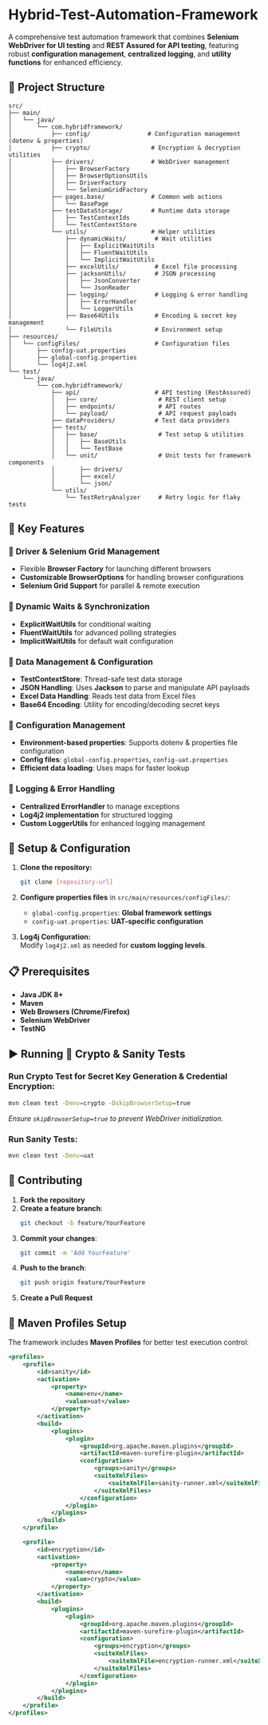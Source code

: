 # Hybrid-Test-Automation-Framework

A comprehensive test automation framework that combines **Selenium WebDriver for UI testing** and **REST Assured for API testing**, featuring robust **configuration management**, **centralized logging**, and **utility functions** for enhanced efficiency.

## 📁 Project Structure

```
src/
├── main/
│   └── java/
│       └── com.hybridframework/
│           ├── config/                # Configuration management (dotenv & properties)
│           ├── crypto/                 # Encryption & decryption utilities
│           ├── drivers/                # WebDriver management
│           │   ├── BrowserFactory
│           │   ├── BrowserOptionsUtils
│           │   ├── DriverFactory
│           │   └── SeleniumGridFactory
│           ├── pages.base/             # Common web actions
│           │   └── BasePage
│           ├── testDataStorage/        # Runtime data storage
│           │   ├── TestContextIds
│           │   └── TestContextStore
│           └── utils/                  # Helper utilities
│               ├── dynamicWaits/        # Wait utilities
│               │   ├── ExplicitWaitUtils
│               │   ├── FluentWaitUtils
│               │   └── ImplicitWaitUtils
│               ├── excelUtils/          # Excel file processing
│               ├── jacksonUtils/        # JSON processing
│               │   ├── JsonConverter
│               │   └── JsonReader
│               ├── logging/             # Logging & error handling
│               │   ├── ErrorHandler
│               │   └── LoggerUtils
│               ├── Base64Utils          # Encoding & secret key management
│               └── FileUtils            # Environment setup
├── resources/
│   └── configFiles/                     # Configuration files
│       ├── config-uat.properties
│       ├── global-config.properties
│       └── log4j2.xml
└── test/
    └── java/
        └── com.hybridframework/
            ├── api/                     # API testing (RestAssured)
            │   ├── core/                 # REST client setup
            │   ├── endpoints/            # API routes
            │   └── payload/              # API request payloads
            ├── dataProviders/           # Test data providers
            ├── tests/
            │   ├── base/                 # Test setup & utilities
            │   │   ├── BaseUtils
            │   │   └── TestBase
            │   └── unit/                 # Unit tests for framework components
            │       ├── drivers/
            │       ├── excel/
            │       └── json/
            └── utils/
                └── TestRetryAnalyzer     # Retry logic for flaky tests
```

## 🚀 Key Features

### 🔹 **Driver & Selenium Grid Management**
- Flexible **Browser Factory** for launching different browsers
- **Customizable BrowserOptions** for handling browser configurations
- **Selenium Grid Support** for parallel & remote execution

### 🔹 **Dynamic Waits & Synchronization**
- **ExplicitWaitUtils** for conditional waiting
- **FluentWaitUtils** for advanced polling strategies
- **ImplicitWaitUtils** for default wait configuration

### 🔹 **Data Management & Configuration**
- **TestContextStore**: Thread-safe test data storage
- **JSON Handling**: Uses **Jackson** to parse and manipulate API payloads
- **Excel Data Handling**: Reads test data from Excel files
- **Base64 Encoding**: Utility for encoding/decoding secret keys

### 🔹 **Configuration Management**
- **Environment-based properties**: Supports dotenv & properties file configuration
- **Config files**: `global-config.properties`, `config-uat.properties`
- **Efficient data loading**: Uses maps for faster lookup

### 🔹 **Logging & Error Handling**
- **Centralized ErrorHandler** to manage exceptions
- **Log4j2 implementation** for structured logging
- **Custom LoggerUtils** for enhanced logging management

## 🔧 Setup & Configuration

1. **Clone the repository:**
   ```bash
   git clone [repository-url]
   ```  

2. **Configure properties files** in `src/main/resources/configFiles/`:
    - `global-config.properties`: **Global framework settings**
    - `config-uat.properties`: **UAT-specific configuration**

3. **Log4j Configuration:**  
   Modify `log4j2.xml` as needed for **custom logging levels**.

## 📋 Prerequisites

- **Java JDK 8+**
- **Maven**
- **Web Browsers (Chrome/Firefox)**
- **Selenium WebDriver**
- **TestNG**

## ▶️ Running  🔑 Crypto & Sanity Tests

### Run Crypto Test for Secret Key Generation & Credential Encryption:
```bash
mvn clean test -Denv=crypto -DskipBrowserSetup=true
```
*Ensure `skipBrowserSetup=true` to prevent WebDriver initialization.*

### Run Sanity Tests:
```bash
mvn clean test -Denv=uat
```

## 🤝 Contributing

1. **Fork the repository**
2. **Create a feature branch**:
   ```bash
   git checkout -b feature/YourFeature
   ```  
3. **Commit your changes**:
   ```bash
   git commit -m 'Add YourFeature'
   ```  
4. **Push to the branch**:
   ```bash
   git push origin feature/YourFeature
   ```  
5. **Create a Pull Request**

## 🔧 Maven Profiles Setup

The framework includes **Maven Profiles** for better test execution control:

```xml
<profiles>
    <profile>
        <id>sanity</id>
        <activation>
            <property>
                <name>env</name>
                <value>uat</value>
            </property>
        </activation>
        <build>
            <plugins>
                <plugin>
                    <groupId>org.apache.maven.plugins</groupId>
                    <artifactId>maven-surefire-plugin</artifactId>
                    <configuration>
                        <groups>sanity</groups>
                        <suiteXmlFiles>
                            <suiteXmlFile>sanity-runner.xml</suiteXmlFile>
                        </suiteXmlFiles>
                    </configuration>
                </plugin>
            </plugins>
        </build>
    </profile>

    <profile>
        <id>encryption</id>
        <activation>
            <property>
                <name>env</name>
                <value>crypto</value>
            </property>
        </activation>
        <build>
            <plugins>
                <plugin>
                    <groupId>org.apache.maven.plugins</groupId>
                    <artifactId>maven-surefire-plugin</artifactId>
                    <configuration>
                        <groups>encryption</groups>
                        <suiteXmlFiles>
                            <suiteXmlFile>encryption-runner.xml</suiteXmlFile>
                        </suiteXmlFiles>
                    </configuration>
                </plugin>
            </plugins>
        </build>
    </profile>
</profiles>
```
